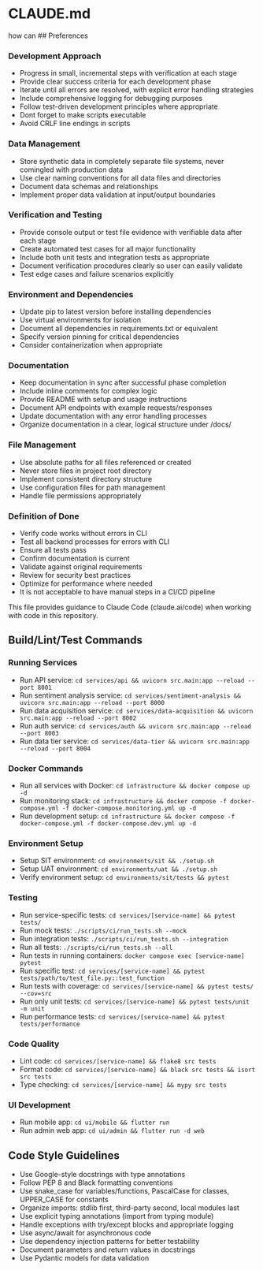# CLAUDE.md
how can ## Preferences
### Development Approach
- Progress in small, incremental steps with verification at each stage
- Provide clear success criteria for each development phase
- Iterate until all errors are resolved, with explicit error handling strategies
- Include comprehensive logging for debugging purposes
- Follow test-driven development principles where appropriate
- Dont forget to make scripts executable
- Avoid CRLF line endings in scripts

### Data Management
- Store synthetic data in completely separate file systems, never comingled with production data
- Use clear naming conventions for all data files and directories
- Document data schemas and relationships
- Implement proper data validation at input/output boundaries

### Verification and Testing
- Provide console output or test file evidence with verifiable data after each stage
- Create automated test cases for all major functionality
- Include both unit tests and integration tests as appropriate
- Document verification procedures clearly so user can easily validate
- Test edge cases and failure scenarios explicitly

### Environment and Dependencies
- Update pip to latest version before installing dependencies
- Use virtual environments for isolation
- Document all dependencies in requirements.txt or equivalent
- Specify version pinning for critical dependencies
- Consider containerization when appropriate

### Documentation
- Keep documentation in sync after successful phase completion
- Include inline comments for complex logic
- Provide README with setup and usage instructions
- Document API endpoints with example requests/responses
- Update documentation with any error handling processes
- Organize documentation in a clear, logical structure under /docs/

### File Management
- Use absolute paths for all files referenced or created
- Never store files in project root directory
- Implement consistent directory structure
- Use configuration files for path management
- Handle file permissions appropriately

### Definition of Done
- Verify code works without errors in CLI
- Test all backend processes for errors with CLI
- Ensure all tests pass
- Confirm documentation is current
- Validate against original requirements
- Review for security best practices
- Optimize for performance where needed
- It is not acceptable to have manual steps in a CI/CD pipeline


This file provides guidance to Claude Code (claude.ai/code) when working with code in this repository.

## Build/Lint/Test Commands
### Running Services
- Run API service: `cd services/api && uvicorn src.main:app --reload --port 8001`
- Run sentiment analysis service: `cd services/sentiment-analysis && uvicorn src.main:app --reload --port 8000`
- Run data acquisition service: `cd services/data-acquisition && uvicorn src.main:app --reload --port 8002` 
- Run auth service: `cd services/auth && uvicorn src.main:app --reload --port 8003`
- Run data tier service: `cd services/data-tier && uvicorn src.main:app --reload --port 8004`

### Docker Commands
- Run all services with Docker: `cd infrastructure && docker compose up -d`
- Run monitoring stack: `cd infrastructure && docker compose -f docker-compose.yml -f docker-compose.monitoring.yml up -d`
- Run development setup: `cd infrastructure && docker compose -f docker-compose.yml -f docker-compose.dev.yml up -d`

### Environment Setup
- Setup SIT environment: `cd environments/sit && ./setup.sh`
- Setup UAT environment: `cd environments/uat && ./setup.sh`
- Verify environment setup: `cd environments/sit/tests && pytest`

### Testing
- Run service-specific tests: `cd services/[service-name] && pytest tests/`
- Run mock tests: `./scripts/ci/run_tests.sh --mock`
- Run integration tests: `./scripts/ci/run_tests.sh --integration`
- Run all tests: `./scripts/ci/run_tests.sh --all`
- Run tests in running containers: `docker compose exec [service-name] pytest`
- Run specific test: `cd services/[service-name] && pytest tests/path/to/test_file.py::test_function`
- Run tests with coverage: `cd services/[service-name] && pytest tests/ --cov=src`
- Run only unit tests: `cd services/[service-name] && pytest tests/unit -m unit`
- Run performance tests: `cd services/[service-name] && pytest tests/performance`

### Code Quality
- Lint code: `cd services/[service-name] && flake8 src tests`
- Format code: `cd services/[service-name] && black src tests && isort src tests`
- Type checking: `cd services/[service-name] && mypy src tests`

### UI Development
- Run mobile app: `cd ui/mobile && flutter run`
- Run admin web app: `cd ui/admin && flutter run -d web`

## Code Style Guidelines
- Use Google-style docstrings with type annotations
- Follow PEP 8 and Black formatting conventions
- Use snake_case for variables/functions, PascalCase for classes, UPPER_CASE for constants
- Organize imports: stdlib first, third-party second, local modules last
- Use explicit typing annotations (import from typing module)
- Handle exceptions with try/except blocks and appropriate logging
- Use async/await for asynchronous code
- Use dependency injection patterns for better testability
- Document parameters and return values in docstrings
- Use Pydantic models for data validation